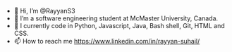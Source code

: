 - 👋 Hi, I’m @RayyanS3
- 👀 I’m a software engineering student at McMaster University, Canada.
- 🌱 I currently code in Python, Javascript, Java, Bash shell, Git, HTML and CSS.
- 📫 How to reach me https://www.linkedin.com/in/rayyan-suhail/

<!---
RayyanS3/RayyanS3 is a ✨ special ✨ repository because its `README.md` (this file) appears on your GitHub profile.
You can click the Preview link to take a look at your changes.
--->
